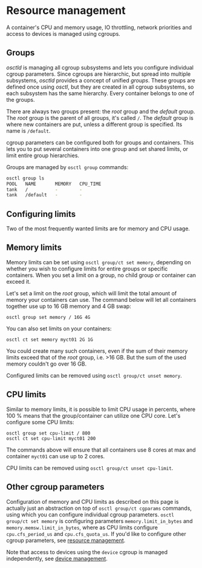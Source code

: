# Resource management
A container's CPU and memory usage, IO throttling, network priorities
and access to devices is managed using cgroups.

## Groups
*osctld* is managing all cgroup subsystems and lets you configure individual
cgroup parameters. Since cgroups are hierarchic, but spread into multiple
subsystems, *osctld* provides a concept of unified *groups*. These groups are
defined once using *osctl*, but they are created in all cgroup subsystems,
so each subsystem has the same hierarchy. Every container belongs to one of
the groups.

There are always two groups present: the *root* group and the *default* group.
The *root* group is the parent of all groups, it's called `/`. The *default*
group is where new containers are put, unless a different group is specified.
Its name is `/default`.

cgroup parameters can be configured both for groups and containers. This lets
you to put several containers into one group and set shared limits, or limit
entire group hierarchies.

Groups are managed by `osctl group` commands:

```bash
osctl group ls
POOL   NAME       MEMORY   CPU_TIME
tank   /          -        -
tank   /default   -        -
```

## Configuring limits
Two of the most frequently wanted limits are for memory and CPU usage.

## Memory limits
Memory limits can be set using `osctl group/ct set memory`, depending on whether
you wish to configure limits for entire groups or specific containers. When you
set a limit on a group, no child group or container can exceed it.

Let's set a limit on the *root* group, which will limit the total amount of
memory your containers can use. The command below will let all containers
together use up to 16 GB memory and 4 GB swap:

```shell
osctl group set memory / 16G 4G
```

You can also set limits on your containers:

```shell
osctl ct set memory myct01 2G 1G
```

You could create many such containers, even if the sum of their memory limits
exceed that of the *root* group, i.e. >16 GB. But the sum of the used memory
couldn't go over 16 GB.

Configured limits can be removed using `osctl group/ct unset memory`.

## CPU limits
Similar to memory limits, it is possible to limit CPU usage in percents, where
100 % means that the group/container can utilize one CPU core. Let's configure
some CPU limits:

```shell
osctl group set cpu-limit / 800
osctl ct set cpu-limit myct01 200
```

The commands above will ensure that all containers use 8 cores at max
and container `myct01` can use up to 2 cores.

CPU limits can be removed using `osctl group/ct unset cpu-limit`.

## Other cgroup parameters
Configuration of memory and CPU limits as described on this page is actually
just an abstraction on top of `osctl group/ct cgparams` commands, using which
you can configure individual cgroup parameters. `osctl group/ct set memory`
is configuring parameters `memory.limit_in_bytes`
and `memory.memsw.limit_in_bytes`, where as CPU limits configure
`cpu.cfs_period_us` and `cpu.cfs_quota_us`. If you'd like to configure other
cgroup parameters, see [resource management](/containers/resources.md).

Note that access to devices using the `device` cgroup is managed independently,
see [device management](/containers/devices.md).
